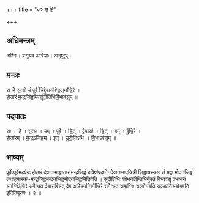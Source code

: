 +++
title = "०२ स हि"

+++
## अधिमन्त्रम्
अग्निः। वसूयव आत्रेयाः। अनुष्टुप्।

## मन्त्रः
स हि स॒त्यो यं पूर्वे॑ चिद्दे॒वास॑श्चि॒द्यमी॑धि॒रे ।  
होता॑रं म॒न्द्रजि॑ह्व॒मित्सु॑दी॒तिभि॑र्वि॒भाव॑सुम् ॥

## पदपाठः
सः । हि । स॒त्यः । यम् । पूर्वे॑ । चि॒त् । दे॒वासः॑ । चि॒त् । यम् । ई॒धि॒रे ।  
होता॑रम् । म॒न्द्रऽजि॑ह्वम् । इत् । सु॒दी॒तिऽभिः॑ । वि॒भाऽव॑सुम् ॥

## भाष्यम्
पूर्वेत्पूर्वेमहर्षयः होतारं देवानामाह्वातारं मन्द्रजिह्वं हविषांप्रदानेनदेवानांमादयित्री जिह्वायस्यसः तं यद्वा मोदनजिह्वं तथाहयास्कः-मन्द्रजिह्वंमन्दनजिह्वंमोदनजिह्वमितिवेति । सुदीतिभिः शोभनदीप्तिभिर्युक्तं विभावसुं प्रभाधनं यमग्निंईधिरे समैन्धत देवासश्चित् देवाअपियमग्निमीधिरे समैन्धत सह्यग्निः सत्योभवति सत्यप्रतिश्रवोभवति इदितिपूरणः ॥ २ ॥